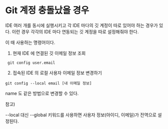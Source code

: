 # Git 계정 충돌났을 경우

IDE 여러 개를 동시에 실행시키고 각 IDE 마다의 깃 계정이 따로 있어야 하는 경우가 있다.
이런 경우 각각의 IDE 마다 연동되는 깃 계정을 따로 설정해줘야 한다.

이 때 사용하는 명령어이다.

1. 현재 IDE 에 연결된 깃 이메일 정보 조회

```
 git config user.email  
```

2. 접속된 IDE 의 로컬 사용자 이메일 정보 변경하기

```
git config --local email [내 이메일 정보]
```

name 도 같은 방법으로 변경할 수 있다.

참고) 

--local 대신 --global 키워드를 사용하면 사용자 정보(아이디, 이메일)가 전역으로 설정된다.